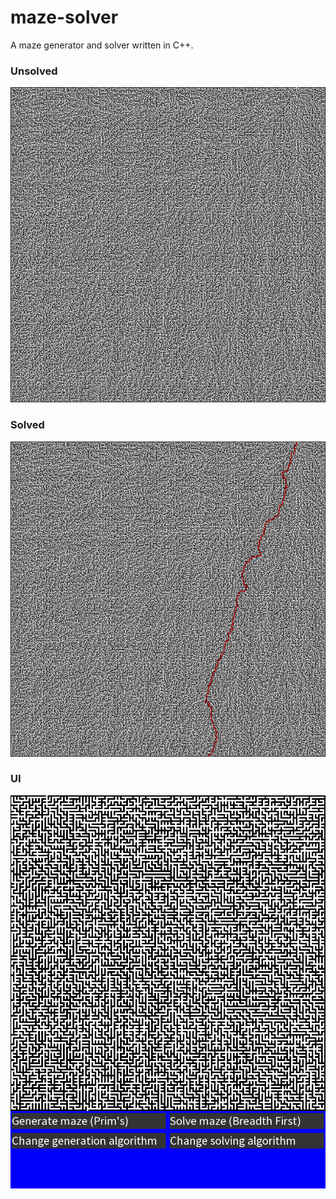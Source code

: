 # maze-solver
A maze generator and solver written in C++.

### Unsolved
![unsolved](https://raw.githubusercontent.com/limepixl/maze-solver/master/results/unsolved.png)
### Solved
![!solved](https://raw.githubusercontent.com/limepixl/maze-solver/master/results/solved.png)
### UI
![ui](https://raw.githubusercontent.com/limepixl/maze-solver/master/results/ui.png)
